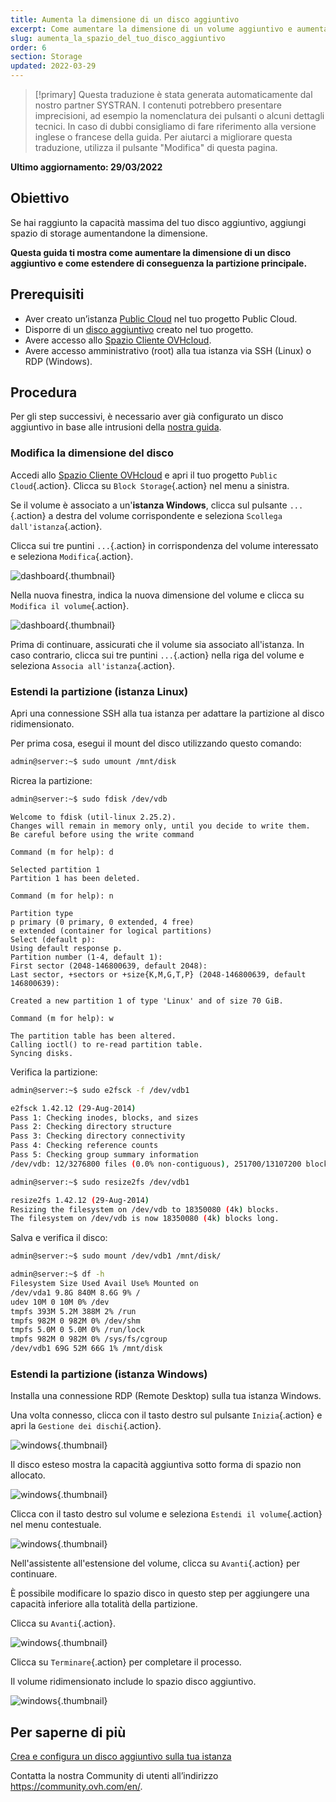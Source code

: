 ```yaml
---
title: Aumenta la dimensione di un disco aggiuntivo
excerpt: Come aumentare la dimensione di un volume aggiuntivo e aumentare la sua partizione principale
slug: aumenta_la_spazio_del_tuo_disco_aggiuntivo
order: 6
section: Storage
updated: 2022-03-29
---
```


> [!primary]
> Questa traduzione è stata generata automaticamente dal nostro partner SYSTRAN. I contenuti potrebbero presentare imprecisioni, ad esempio la nomenclatura dei pulsanti o alcuni dettagli tecnici. In caso di dubbi consigliamo di fare riferimento alla versione inglese o francese della guida. Per aiutarci a migliorare questa traduzione, utilizza il pulsante "Modifica" di questa pagina.
>

**Ultimo aggiornamento: 29/03/2022**

## Obiettivo

Se hai raggiunto la capacità massima del tuo disco aggiuntivo, aggiungi spazio di storage aumentandone la dimensione.  

**Questa guida ti mostra come aumentare la dimensione di un disco aggiuntivo e come estendere di conseguenza la partizione principale.**

## Prerequisiti

- Aver creato un’istanza [Public Cloud](https://www.ovhcloud.com/it/public-cloud/) nel tuo progetto Public Cloud.
- Disporre di un [disco aggiuntivo](../crea_e_configura_un_disco_aggiuntivo_sulla_tua_istanza/) creato nel tuo progetto.
- Avere accesso allo [Spazio Cliente OVHcloud](https://www.ovh.com/auth/?action=gotomanager&from=https://www.ovh.it/&ovhSubsidiary=it).
- Avere accesso amministrativo (root) alla tua istanza via SSH (Linux) o RDP (Windows).

## Procedura

Per gli step successivi, è necessario aver già configurato un disco aggiuntivo in base alle intrusioni della [nostra guida](../crea_e_configura_un_disco_aggiuntivo_sulla_tua_istanza/).

### Modifica la dimensione del disco

Accedi allo [Spazio Cliente OVHcloud](https://www.ovh.com/auth/?action=gotomanager&from=https://www.ovh.it/&ovhSubsidiary=it) e apri il tuo progetto `Public Cloud`{.action}. Clicca su `Block Storage`{.action} nel menu a sinistra.

Se il volume è associato a un'**istanza Windows**, clicca sul pulsante `...`{.action} a destra del volume corrispondente e seleziona `Scollega dall'istanza`{.action}.

Clicca sui tre puntini `...`{.action} in corrispondenza del volume interessato e seleziona `Modifica`{.action}.

![dashboard](images/increase-disk-02.png){.thumbnail}

Nella nuova finestra, indica la nuova dimensione del volume e clicca su `Modifica il volume`{.action}.

![dashboard](images/increase-disk-03.png){.thumbnail}

Prima di continuare, assicurati che il volume sia associato all'istanza. In caso contrario, clicca sui tre puntini `...`{.action} nella riga del volume e seleziona `Associa all'istanza`{.action}.

### Estendi la partizione (istanza Linux)

Apri una connessione SSH alla tua istanza per adattare la partizione al disco ridimensionato.

Per prima cosa, esegui il mount del disco utilizzando questo comando:

```bash
admin@server:~$ sudo umount /mnt/disk
```

Ricrea la partizione:

```bash
admin@server:~$ sudo fdisk /dev/vdb
```
```console
Welcome to fdisk (util-linux 2.25.2).
Changes will remain in memory only, until you decide to write them.
Be careful before using the write command
```
```console
Command (m for help): d

Selected partition 1
Partition 1 has been deleted.
```
```console
Command (m for help): n

Partition type
p primary (0 primary, 0 extended, 4 free)
e extended (container for logical partitions)
Select (default p):
Using default response p.
Partition number (1-4, default 1):
First sector (2048-146800639, default 2048):
Last sector, +sectors or +size{K,M,G,T,P} (2048-146800639, default 146800639):

Created a new partition 1 of type 'Linux' and of size 70 GiB.
```
```console
Command (m for help): w

The partition table has been altered.
Calling ioctl() to re-read partition table.
Syncing disks.
```

Verifica la partizione:

```bash
admin@server:~$ sudo e2fsck -f /dev/vdb1

e2fsck 1.42.12 (29-Aug-2014)
Pass 1: Checking inodes, blocks, and sizes
Pass 2: Checking directory structure
Pass 3: Checking directory connectivity
Pass 4: Checking reference counts
Pass 5: Checking group summary information
/dev/vdb: 12/3276800 files (0.0% non-contiguous), 251700/13107200 blocks
```

```bash
admin@server:~$ sudo resize2fs /dev/vdb1

resize2fs 1.42.12 (29-Aug-2014)
Resizing the filesystem on /dev/vdb to 18350080 (4k) blocks.
The filesystem on /dev/vdb is now 18350080 (4k) blocks long.
```

Salva e verifica il disco:

```bash
admin@server:~$ sudo mount /dev/vdb1 /mnt/disk/
```

```bash
admin@server:~$ df -h
Filesystem Size Used Avail Use% Mounted on
/dev/vda1 9.8G 840M 8.6G 9% /
udev 10M 0 10M 0% /dev
tmpfs 393M 5.2M 388M 2% /run
tmpfs 982M 0 982M 0% /dev/shm
tmpfs 5.0M 0 5.0M 0% /run/lock
tmpfs 982M 0 982M 0% /sys/fs/cgroup
/dev/vdb1 69G 52M 66G 1% /mnt/disk
```

### Estendi la partizione (istanza Windows)

Installa una connessione RDP (Remote Desktop) sulla tua istanza Windows.

Una volta connesso, clicca con il tasto destro sul pulsante `Inizia`{.action} e apri la `Gestione dei dischi`{.action}.

![windows](images/resize-win-01.png){.thumbnail}

Il disco esteso mostra la capacità aggiuntiva sotto forma di spazio non allocato.

![windows](images/resize-win-02.png){.thumbnail}

Clicca con il tasto destro sul volume e seleziona `Estendi il volume`{.action} nel menu contestuale.

![windows](images/resize-win-03.png){.thumbnail}

Nell'assistente all'estensione del volume, clicca su `Avanti`{.action} per continuare.

È possibile modificare lo spazio disco in questo step per aggiungere una capacità inferiore alla totalità della partizione.

Clicca su `Avanti`{.action}.

![windows](images/resize-win-04.png){.thumbnail}

Clicca su `Terminare`{.action} per completare il processo.

Il volume ridimensionato include lo spazio disco aggiuntivo.

![windows](images/resize-win-05.png){.thumbnail}

## Per saperne di più

[Crea e configura un disco aggiuntivo sulla tua istanza](../crea_e_configura_un_disco_aggiuntivo_sulla_tua_istanza/)

Contatta la nostra Community di utenti all’indirizzo <https://community.ovh.com/en/>.